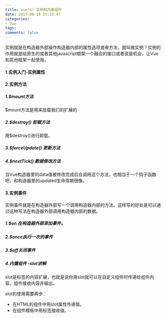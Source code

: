 ```yaml
---
title: vue(4) 实例和内置组件
date: 2017-08-18 15:15:47
categories:
- Vue
tags:
comments: false
---
```


实例就是在构造器外部操作构造器内部的属性选项或者方法，就叫做实例？实例的作用就是给原生的或者其他javascript框架一个融合的接口或者说是机会，让Vue和其他框架一起使用。

#### 1.实例入门-实例属性
#### 2.实例方法
##### 1.$mount方法
$mount方法是用来挂载我们的扩展的

##### 2.$destroy() 卸载方法
用$destroy()进行卸载。

##### 3.$forceUpdate() 更新方法
##### 4.$nextTick() 数据修改方法
当Vue构造器里的data值被修改完成后会调用这个方法，也相当于一个钩子函数吧，和构造器里的updated生命周期很像。

#### 3.实例事件
实例事件就是在构造器外部写一个调用构造器内部的方法。这样写的好处是可以通过这种写法在构造器外部调用构造器内部的数据。

##### 1.$on 在构造器外部添加事件。
##### 2.$once执行一次的事件
##### 3.$off关闭事件
##### 4.内置组件 -slot讲解
slot是标签的内容扩展，也就是说你用slot就可以在自定义组件时传递给组件内容，组件接收内容并输出。

slot的使用需要两步：
- 在HTML的组件中用slot属性传递值。
- 在组件模板中用标签接收值。
